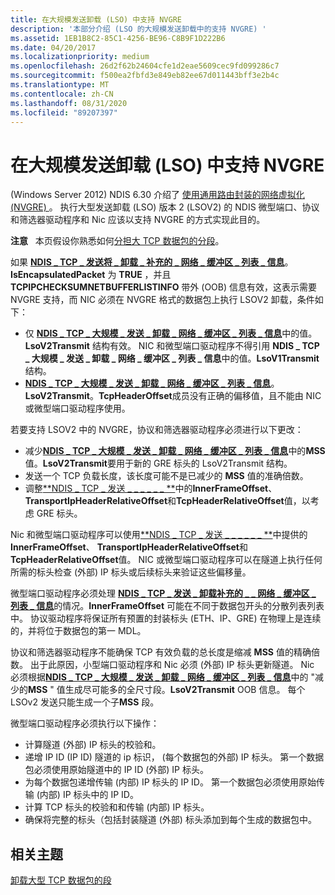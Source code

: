 ```yaml
---
title: 在大规模发送卸载 (LSO) 中支持 NVGRE
description: '本部分介绍 (LSO 的大规模发送卸载中的支持 NVGRE) '
ms.assetid: 1EB1B8C2-85C1-4256-BE96-C8B9F1D222B6
ms.date: 04/20/2017
ms.localizationpriority: medium
ms.openlocfilehash: 26d2f62b24604cfe1d2eae5609cec9fd099286c7
ms.sourcegitcommit: f500ea2fbfd3e849eb82ee67d011443bff3e2b4c
ms.translationtype: MT
ms.contentlocale: zh-CN
ms.lasthandoff: 08/31/2020
ms.locfileid: "89207397"
---
```

# <a name="supporting-nvgre-in-large-send-offload-lso"></a>在大规模发送卸载 (LSO) 中支持 NVGRE


 (Windows Server 2012) NDIS 6.30 介绍了 [使用通用路由封装的网络虚拟化 (NVGRE) ](network-virtualization-using-generic-routing-encapsulation--nvgre--task-offload.md)。 执行大型发送卸载 (LSO) 版本 2 (LSOV2) 的 NDIS 微型端口、协议和筛选器驱动程序和 Nic 应该以支持 NVGRE 的方式实现此目的。

**注意**   本页假设你熟悉如何[分担大 TCP 数据包的分段](offloading-the-segmentation-of-large-tcp-packets.md)。

 

如果 [**NDIS \_ TCP \_ 发送将 \_ 卸载 \_ 补充的 \_ 网络 \_ 缓冲区 \_ 列表 \_ 信息**](/windows-hardware/drivers/ddi/ndis/ns-ndis-_ndis_tcp_send_offloads_supplemental_net_buffer_list_info)。**IsEncapsulatedPacket** 为 **TRUE** ，并且 **TCPIPCHECKSUMNETBUFFERLISTINFO** 带外 (OOB) 信息有效，这表示需要 NVGRE 支持，而 NIC 必须在 NVGRE 格式的数据包上执行 LSOV2 卸载，条件如下：

-   仅 [**NDIS \_ TCP \_ 大规模 \_ 发送 \_ 卸载 \_ 网络 \_ 缓冲区 \_ 列表 \_ 信息**](/windows-hardware/drivers/ddi/ndis/ns-ndis-_ndis_tcp_large_send_offload_net_buffer_list_info)中的值。**LsoV2Transmit** 结构有效。 NIC 和微型端口驱动程序不得引用 **NDIS \_ TCP \_ 大规模 \_ 发送 \_ 卸载 \_ 网络 \_ 缓冲区 \_ 列表 \_ 信息**中的值。**LsoV1Transmit** 结构。
-   [**NDIS \_ TCP \_ 大规模 \_ 发送 \_ 卸载 \_ 网络 \_ 缓冲区 \_ 列表 \_ 信息**](/windows-hardware/drivers/ddi/ndis/ns-ndis-_ndis_tcp_large_send_offload_net_buffer_list_info)。**LsoV2Transmit**。**TcpHeaderOffset**成员没有正确的偏移值，且不能由 NIC 或微型端口驱动程序使用。

若要支持 LSOV2 中的 NVGRE，协议和筛选器驱动程序必须进行以下更改：

-   减少[**NDIS \_ TCP \_ 大规模 \_ 发送 \_ 卸载 \_ 网络 \_ 缓冲区 \_ 列表 \_ 信息**](/windows-hardware/drivers/ddi/ndis/ns-ndis-_ndis_tcp_large_send_offload_net_buffer_list_info)中的**MSS**值。**LsoV2Transmit**要用于新的 GRE 标头的 LsoV2Transmit 结构。
-   发送一个 TCP 负载长度，该长度可能不是已减少的 **MSS** 值的准确倍数。
-   调整[**NDIS \_ TCP \_ 发送 \_ \_ \_ \_ \_ \_ **](/windows-hardware/drivers/ddi/ndis/ns-ndis-_ndis_tcp_send_offloads_supplemental_net_buffer_list_info)中的**InnerFrameOffset**、 **TransportIpHeaderRelativeOffset**和**TcpHeaderRelativeOffset**值，以考虑 GRE 标头。

Nic 和微型端口驱动程序可以使用[**NDIS \_ TCP \_ 发送 \_ \_ \_ \_ \_ \_ **](/windows-hardware/drivers/ddi/ndis/ns-ndis-_ndis_tcp_send_offloads_supplemental_net_buffer_list_info)中提供的**InnerFrameOffset**、 **TransportIpHeaderRelativeOffset**和**TcpHeaderRelativeOffset**值。 NIC 或微型端口驱动程序可以在隧道上执行任何所需的标头检查 (外部) IP 标头或后续标头来验证这些偏移量。

微型端口驱动程序必须处理 [**NDIS \_ TCP \_ 发送 \_ 卸载补充的 \_ \_ 网络 \_ 缓冲区 \_ 列表 \_ 信息**](/windows-hardware/drivers/ddi/ndis/ns-ndis-_ndis_tcp_send_offloads_supplemental_net_buffer_list_info)的情况。**InnerFrameOffset** 可能在不同于数据包开头的分散列表列表中。 协议驱动程序将保证所有预置的封装标头 (ETH、IP、GRE) 在物理上是连续的，并将位于数据包的第一 MDL。

协议和筛选器驱动程序不能确保 TCP 有效负载的总长度是缩减 **MSS** 值的精确倍数。 出于此原因，小型端口驱动程序和 Nic 必须 (外部) IP 标头更新隧道。 Nic 必须根据[**NDIS \_ TCP \_ 大规模 \_ 发送 \_ 卸载 \_ 网络 \_ 缓冲区 \_ 列表 \_ 信息**](/windows-hardware/drivers/ddi/ndis/ns-ndis-_ndis_tcp_large_send_offload_net_buffer_list_info)中的 "减少的**MSS** " 值生成尽可能多的全尺寸段。**LsoV2Transmit** OOB 信息。 每个 LSOv2 发送只能生成一个子**MSS** 段。

微型端口驱动程序必须执行以下操作：

-   计算隧道 (外部) IP 标头的校验和。
-   递增 IP ID (IP ID) 隧道的 ip 标识， (每个数据包的外部) IP 标头。 第一个数据包必须使用原始隧道中的 IP ID (外部) IP 标头。
-   为每个数据包递增传输 (内部) IP 标头的 IP ID。 第一个数据包必须使用原始传输 (内部) IP 标头中的 IP ID。
-   计算 TCP 标头的校验和和传输 (内部) IP 标头。
-   确保将完整的标头（包括封装隧道 (外部) 标头添加到每个生成的数据包中。

## <a name="related-topics"></a>相关主题


[卸载大型 TCP 数据包的段](offloading-the-segmentation-of-large-tcp-packets.md)

 

